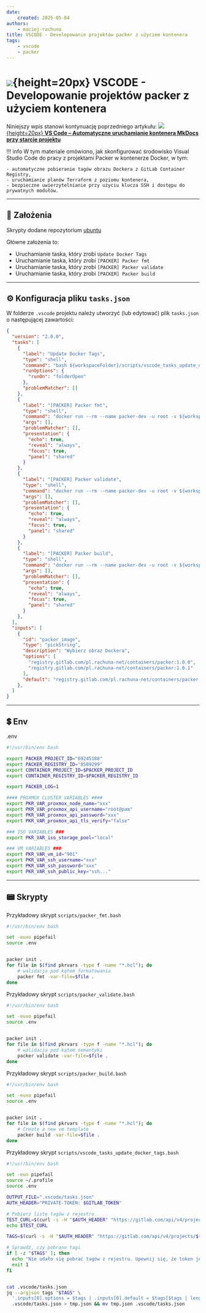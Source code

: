 ```yaml
---
date:
    created: 2025-05-04
authors:
    - maciej-rachuna
title: VSCODE - Developowanie projektów packer z użyciem kontenera
tags:
    - vscode
    - packer
---
```


# ![](https://gitlab.com/pl.rachuna-net/infrastructure/terraform/modules/gitlab-project/-/raw/main/images/packer.png){height=20px} VSCODE - Developowanie projektów packer z użyciem kontenera

Niniejszy wpis stanowi kontynuację poprzedniego artykułu: [![](https://gitlab.com/pl.rachuna-net/infrastructure/terraform/modules/gitlab-project/-/raw/main/images/container.png){height=20px} **VS Code – Automatyczne uruchamianie kontenera MkDocs przy starcie projektu**](/blog/2025/05/03/vscode---automatyczne-uruchamianie-kontenera-mkdocs-przy-starcie-projektu/)

!!! info
    W tym materiale omówiono, jak skonfigurować środowisko Visual Studio Code do pracy z projektami Packer w kontenerze Docker, w tym:

    - automatyczne pobieranie tagów obrazu Dockera z GitLab Container Registry,
    - uruchamianie planów Terraform z poziomu kontenera,
    - bezpieczne uwierzytelnianie przy użyciu klucza SSH i dostępu do prywatnych modułów.

<!-- more -->
---
## 🎯 Założenia

Skrypty dodane repozytorium [ubuntu](https://gitlab.com/pl.rachuna-net/infrastructure/packer/ubuntu/-/commit/4baaa955abba291ad9ad0e4a069675dc17c8cae3?merge_request_iid=3)

Główne założenia to:

- Uruchamianie taska, który zrobi `Update Docker Tags`
- Uruchamianie taska, który zrobi `[PACKER] Packer fmt`
- Uruchamianie taska, który zrobi `[PACKER] Packer validate`
- Uruchamianie taska, który zrobi `[PACKER] Packer build`


---
## ⚙️ Konfiguracja pliku `tasks.json`

W folderze `.vscode` projektu należy utworzyć (lub edytować) plik `tasks.json` o następującej zawartości:
```json
{
  "version": "2.0.0",
  "tasks": [
    {
      "label": "Update Docker Tags",
      "type": "shell",
      "command": "bash ${workspaceFolder}/scripts/vscode_tasks_update_docker_tags.bash",
      "runOptions": {
        "runOn": "folderOpen"
      },
      "problemMatcher": []
    },
    {
      "label": "[PACKER] Packer fmt",
      "type": "shell",
      "command": "docker run --rm --name packer-dev -u root -v ${workspaceFolder}:/packer -v ~/.profile:/root/.profile ${input:packer_image} bash -c 'cd /packer && bash /packer/scripts/packer_fmt.bash'",
      "args": [],
      "problemMatcher": [],
      "presentation": {
        "echo": true,
        "reveal": "always",
        "focus": true,
        "panel": "shared"
      }
    },
    {
      "label": "[PACKER] Packer validate",
      "type": "shell",
      "command": "docker run --rm --name packer-dev -u root -v ${workspaceFolder}:/packer -v ~/.profile:/root/.profile ${input:packer_image} bash -c 'cd /packer && bash /packer/scripts/packer_validate.bash'",
      "args": [],
      "problemMatcher": [],
      "presentation": {
        "echo": true,
        "reveal": "always",
        "focus": true,
        "panel": "shared"
      }
    },
    {
      "label": "[PACKER] Packer build",
      "type": "shell",
      "command": "docker run --rm --name packer-dev -u root -v ${workspaceFolder}:/packer -v ~/.profile:/root/.profile ${input:packer_image} bash -c 'cd /packer && bash /packer/scripts/packer_build.bash'",
      "args": [],
      "problemMatcher": [],
      "presentation": {
        "echo": true,
        "reveal": "always",
        "focus": true,
        "panel": "shared"
      }
    },
  ],
  "inputs": [
    {
      "id": "packer_image",
      "type": "pickString",
      "description": "Wybierz obraz Dockera",
      "options": [
        "registry.gitlab.com/pl.rachuna-net/containers/packer:1.0.0",
        "registry.gitlab.com/pl.rachuna-net/containers/packer:1.0.1"
      ],
      "default": "registry.gitlab.com/pl.rachuna-net/containers/packer:1.0.1"
    },
  ]
}
```
---
## 💲 Env
.env
```bash
#!/usr/bin/env bash

export PACKER_PROJECT_ID="69245188"
export PACKER_REGISTRY_ID="8589299"
export CONTAINER_PROJECT_ID=$PACKER_PROJECT_ID
export CONTAINER_REGISTRY_ID=$PACKER_REGISTRY_ID

export PACKER_LOG=1

#### PROXMOX CLUSTER VARIABLES ####
export PKR_VAR_proxmox_node_name="xxx"
export PKR_VAR_proxmox_api_username="root@pam"
export PKR_VAR_proxmox_api_password="xxx"
export PKR_VAR_proxmox_api_tls_verify="false"

### ISO VARIABLES ###
export PKR_VAR_iso_storage_pool="local"

### VM VARIABLES ###
export PKR_VAR_vm_id="901"
export PKR_VAR_ssh_username="xxx"
export PKR_VAR_ssh_password="xxx"
export PKR_VAR_ssh_public_key="ssh..."
```


---
## 📟 Skrypty

Przykładowy skrypt `scripts/packer_fmt.bash`

```bash
#!/usr/bin/env bash

set -euxo pipefail
source .env


packer init .
for file in $(find pkrvars -type f -name "*.hcl"); do
    # walidacja pod kątem formatowania
    packer fmt -var-file=$file .
done
```

Przykładowy skrypt `scripts/packer_validate.bash`

```bash
#!/usr/bin/env bash

set -euxo pipefail
source .env


packer init .
for file in $(find pkrvars -type f -name "*.hcl"); do
    # walidacja pod kątem semantyki
    packer validate -var-file=$file .
done
```

Przykładowy skrypt `scripts/packer_build.bash`

```bash
#!/usr/bin/env bash

set -euxo pipefail
source .env


packer init .
for file in $(find pkrvars -type f -name "*.hcl"); do
    # Create a new vm template
    packer build -var-file=$file .
done
```

Przykładowy skrypt `scripts/vscode_tasks_update_docker_tags.bash`
```bash
#!/usr/bin/env bash

set -euo pipefail
source ~/.profile
source .env

OUTPUT_FILE=".vscode/tasks.json"
AUTH_HEADER="PRIVATE-TOKEN: $GITLAB_TOKEN"

# Pobierz listę tagów z rejestru
TEST_CURL=$(curl -s -H "$AUTH_HEADER" "https://gitlab.com/api/v4/projects/${CONTAINER_PROJECT_ID}/registry/repositories/${CONTAINER_REGISTRY_ID}/tags")
echo $TEST_CURL

TAGS=$(curl -s -H "$AUTH_HEADER" "https://gitlab.com/api/v4/projects/${CONTAINER_PROJECT_ID}/registry/repositories/${CONTAINER_REGISTRY_ID}/tags" | jq '[.[].location]')

# Sprawdź, czy pobrano tagi
if [ -z "$TAGS" ]; then
  echo "Nie udało się pobrać tagów z rejestru. Upewnij się, że token jest poprawny i masz dostęp do projektu."
  exit 1
fi


cat .vscode/tasks.json
jq --argjson tags "$TAGS" \
  '.inputs[0].options = $tags | .inputs[0].default = $tags[$tags | length - 1]' \
  .vscode/tasks.json > tmp.json && mv tmp.json .vscode/tasks.json
```